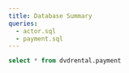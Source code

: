 ```yaml
---
title: Database Summary
queries:
  - actor.sql
  - payment.sql
---
```


```sql payment
select * from dvdrental.payment
```

<DataTable data={payment}/>
